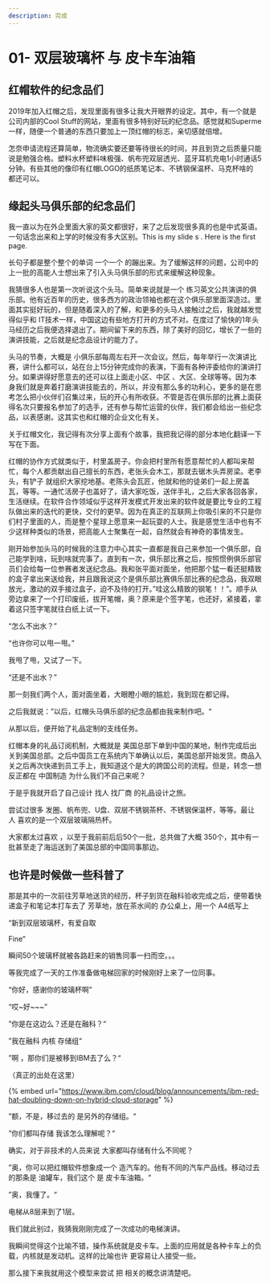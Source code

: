 ```yaml
---
description: 完成
---
```


# 01- 双层玻璃杯 与 皮卡车油箱

## 红帽软件的纪念品们

2019年加入红帽之后，发现里面有很多让我大开眼界的设定。其中，有一个就是公司内部的Cool Stuff的网站，里面有很多特别好玩的纪念品。感觉就和Superme一样，随便一个普通的东西只要加上一顶红帽的标志，亲切感就倍增。

怎奈申请流程还算简单，物流确实要还要等待很长的时间，并且到货之后质量只能说是勉强合格。塑料水杯塑料味极强、帆布兜双层透光、蓝牙耳机充电1小时通话5分钟。有些其他的像印有红帽LOGO的纸质笔记本、不锈钢保温杯、马克杯啥的 都还可以。



## 缘起头马俱乐部的纪念品们

我一直以为在外企里面大家的英文都很好，来了之后发现很多真的也是中式英语。一句话念出来和上学的时候没有多大区别。This           is         my   slide   s  .  Here        is   the     first  page.

长句子都是整个整个的单词 一个一个 的蹦出来。为了缓解这样的问题，公司中的上一批的高能人士想出来了引入头马俱乐部的形式来缓解这种现象。

我猜很多人也是第一次听说这个头马。简单来说就是一个 练习英文公共演讲的俱乐部。他有近百年的历史，很多西方的政治领袖也都在这个俱乐部里面深造过。里面其实挺好玩的，但是随着深入的了解，和更多的头马人接触过之后，我就越发觉得似乎和 IT技术一样，中国这边有些地方打开的方式不对。在度过了愉快的1年头马经历之后我便选择退出了。期间留下来的东西，除了美好的回忆，增长了一些的演讲技能，之后就是纪念品设计的能力了。

头马的节奏，大概是 小俱乐部每周左右开一次会议。然后，每年举行一次演讲比赛，讲什么都可以，站在台上15分钟完成你的表演，下面有各种评委给你的演讲打分。如果讲得好愿意去的还可以往上面走小区、中区 、大区、全球等等。因为本身我们就是奔着打磨演讲技能去的，所以，并没有那么多的功利心，更多的是在思考怎么把小伙伴们召集过来，玩的开心有所收获。不管是否在俱乐部的比赛上面获得名次只要报名参加了的选手，还有参与帮忙运营的伙伴，我们都会给出一些纪念品，以表感谢。这其实也和红帽的企业文化有关。

关于红帽文化，我记得有次分享上面有个故事，我把我记得的部分本地化翻译一下写在下面。

红帽的协作方式就类似于，村里盖房子。你会把村里所有愿意帮忙的人都叫来帮忙，每个人都贡献出自己擅长的东西，老张头会木工，那就去锯木头弄房梁。老李头，有铲子 就组织大家挖地基。老陈头会瓦匠，他就和他的徒弟们一起上房盖瓦，等等。一通忙活房子也盖好了，请大家吃饭，送伴手礼，之后大家各回各家，生活继续。在软件合作领域似乎这样开发模式开发出来的软件就是要比专业的工程队做出来的迭代的更快，交付的更早。因为在真正的互联网上你吸引来的不只是你们村子里面的人，而是整个星球上愿意来一起玩耍的人士。我是感觉生活中也有不少这样种类似的场景，把高能人士聚集在一起，自然就会有神奇的事情发生。

刚开始参加头马的时候我的注意力中心其实一直都是我自己来参加一个俱乐部，自己能学到啥，玩到啥就完事了。直到有一次，俱乐部比赛之后，按照惯例俱乐部官员们会给每一位参赛者发送纪念品。我和张平面对面坐，他把那个猛一看还挺精致的盒子拿出来送给我，并且跟我说这个是俱乐部比赛俱乐部比赛的纪念品，我双眼放光，激动的双手接过盒子，迫不及待的打开。”哇这么精致的钢笔！！”。顺手从旁边拿来了一个打印废纸，拔开笔帽，奥？原来是个签字笔，也还好，紧接着，拿着这只签字笔就往白纸上试一下。

“怎么不出水？”

“也许你可以甩一甩。”

我甩了甩，又试了一下。

“还是不出水？”

那一刻我们两个人，面对面坐着，大眼瞪小眼的尴尬，我到现在都记得。

之后我就说：”以后，红帽头马俱乐部的纪念品都由我来制作吧。“

从那以后，便开始了礼品定制的支线任务。



红帽本身的礼品订阅机制，大概就是 美国总部下单到中国的某地，制作完成后出关到美国总部。之后中国员工在系统内下单确认以后，美国总部开始发货。商品入关之后再次快递到员工手上，我知道这个是大的跨国公司的流程。但是，转念一想反正都在 中国制造 为什么我们不自己来呢？



于是乎我就开启了自己设计 找人 找厂商 的礼品设计之旅。

尝试过很多 发圈、帆布兜、U盘、双层不锈钢茶杯、不锈钢保温杯，等等。最让人 喜欢的是一个双层玻璃隔热杯。

大家都太过喜欢 ，以至于我前前后后50个一批，总共做了大概 350个，其中有一批甚至走了海运送到了美国总部的中国同事那边。



## 也许是时候做一些科普了

那是其中的一次前往芳草地送货的经历，杯子到货在融科验收完成之后，便带着快递盒子和笔记本打车去了 芳草地，放在茶水间的 办公桌上，用一个 A4纸写上&#x20;

“新到双层玻璃杯，有爱自取

Fine”

瞬间50个玻璃杯就被各路赶来的销售同事一扫而空。。。

等我完成了一天的工作准备做电梯回家的时候刚好上来了一位同事。

“你好，感谢你的玻璃杯啊”

“哎\~好\~\~\~”

”你是在这边么？还是在融科？“

”我在融科 内核 存储组“

”啊 ，那你们是被移到IBM去了么？“



（真正的出处在这里）

{% embed url="https://www.ibm.com/cloud/blog/announcements/ibm-red-hat-doubling-down-on-hybrid-cloud-storage" %}

”额，不是，移过去的 是另外的存储组。“

”你们都叫存储 我该怎么理解呢？“

确实，对于非技术的人员来说 大家都叫存储有什么不同呢？

”奥，你可以把红帽软件想象成一个 造汽车的。他有不同的汽车产品线。移动过去的那条是 油罐车，我们这个 是 皮卡车油箱。“

”奥，我懂了。“

电梯从8层来到了1层。

我们就此别过，我猜我刚刚完成了一次成功的电梯演讲。



我瞬间觉得这个比喻不错，操作系统就是皮卡车。上面的应用就是各种卡车上的负载，内核就是发动机。这样的比喻也许 更容易让人接受一些。



那么接下来我就用这个模型来尝试 把 相关的概念讲清楚吧。







